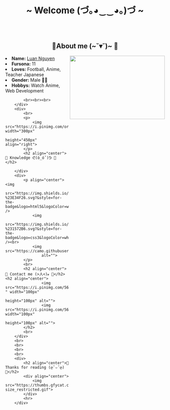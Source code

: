 <body>
<h1 align="center">~ Welcome (づ｡◕‿‿◕｡)づ ~</h1>
        <br>
        <div align="center">
            <img src="https://i.pinimg.com/originals/1b/19/e8/1b19e81f39e005d18c0b48956bf76b92.gif" alt="">
            <!-- <a href="https://discord.com/users/202740603790819328" > -->
            <a href="https://laby.net/@liebesschwur">
            </a>
            <br>
        </div>
        <br>
        <div>
            <h2 align="center"> 🦊About me (~˘▾˘)~ 🦊 </h2>
            <img src="https://i.pinimg.com/originals/14/0e/ff/140eff8ea73da27ee0fba0c1196ca27c.gif" width="300px"
                height="200px" align="right">
            <li>
                <b>Name:</b> <a href='https://laby.net/@liebesschwur' target=_blank>Luan Nguyen</a></li>
            <li>
                <b>Fursona:</b> 11
            </li>
            <li>
                <b>Loves:</b> Football, Anime, Teacher Japanese
            </li>
            <li>
                <b>Gender:</b> Male 🏳️‍⚧️
            </li>
            <li>
                <b>Hobbys:</b> Watch Anime, Web Development
            </li>

            <br><br><br>
        </div>
        <div>
            <br>
            <p>
                <img src="https://i.pinimg.com/originals/65/7b/af/657baf3bd6020949b82e89c0bb05e984.gif" width="300px"
                    height="450px" align="right">
            </p>
            <h2 align="center"> 📇 Knowledge ᕦ(ò_óˇ)ᕤ 📇 </h2>

        </div>
        <div>
            <p align="center"><img
                    src="https://img.shields.io/badge/html5%20-%23E34F26.svg?&style=for-the-badge&logo=html5&logoColor=white" />
                <img
                    src="https://img.shields.io/badge/css3%20-%231572B6.svg?&style=for-the-badge&logo=css3&logoColor=white" /><br>
                <img src="https://camo.githubusercontent.com/62d37abe760867620e0baea1066303719d630a82936837ba7bff6b0c754e3c9f/68747470733a2f2f696d672e736869656c64732e696f2f62616467652f6a6176617363726970742532302d2532333332333333302e7376673f267374796c653d666f722d7468652d6261646765266c6f676f3d6a617661736372697074266c6f676f436f6c6f723d253233463744463145"
                    alt="">
            </p>
            <br>
            <h2 align="center"> 📝 Contact me (>人<)𝓮 📝</h2> <h2 align="center">
                    <img src="https://i.pinimg.com/564x/5b/ee/52/5bee52fa1411082205d151a185650658.jpg " width="100px"
                        height="100px" alt="">
                    <img src="https://i.pinimg.com/564x/52/5d/31/525d31be112f02cbb8d0aefc6bde21cc.jpg" width="100px"
                        height="100px" alt="">
            </h2>
            <br>
        </div>
        <br>
        <br>
        <br>
        <br>
        <div>
            <h2 align="center">💖 Thanks for reading (ღ˘⌣˘ღ) 💖</h2>
            <div align="center">
                <img src="https://thumbs.gfycat.com/ElderlyNiceIsopod-size_restricted.gif">
            </div>
            <hr>
        </div>
</body>
